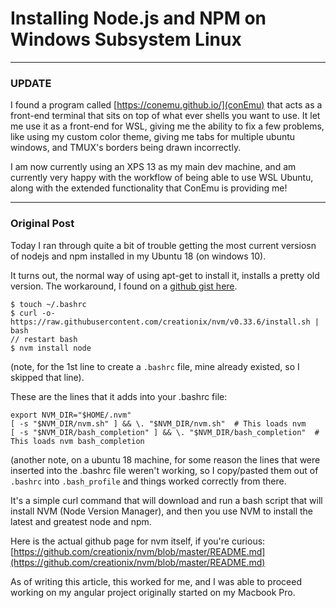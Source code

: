 # Installing Node.js and NPM on Windows Subsystem Linux
---

### UPDATE
I found a program called [https://conemu.github.io/](conEmu) that acts as a front-end terminal that sits on top of what ever shells you want to use.  It let me use it as a front-end for WSL, giving me the ability to fix a few problems, like using my custom color theme, giving me tabs for multiple ubuntu windows, and TMUX's borders being drawn incorrectly.
 
 I am now currently using an XPS 13 as my main dev machine, and am currently very happy with the workflow of being able to use WSL Ubuntu, along with the extended functionality that ConEmu is providing me!

---


### Original Post
Today I ran through quite a bit of trouble getting the most current versiosn of nodejs and npm installed in my Ubuntu 18 (on windows 10).

It turns out, the normal way of using apt-get to install it, installs a pretty old version.  The workaround, I found on a [github gist here](https://gist.github.com/micahgodbolt/8b9a338c8bab7bc147975646ea20826c).

```
$ touch ~/.bashrc
$ curl -o- https://raw.githubusercontent.com/creationix/nvm/v0.33.6/install.sh | bash
// restart bash
$ nvm install node
```
(note, for the 1st line to create a `.bashrc` file, mine already existed, so I skipped that line).

These are the lines that it adds into your .bashrc file:
```
export NVM_DIR="$HOME/.nvm"
[ -s "$NVM_DIR/nvm.sh" ] && \. "$NVM_DIR/nvm.sh"  # This loads nvm
[ -s "$NVM_DIR/bash_completion" ] && \. "$NVM_DIR/bash_completion"  # This loads nvm bash_completion
```

(another note, on a ubuntu 18 machine, for some reason the lines that were inserted into the .bashrc file weren't working, so I copy/pasted them out of `.bashrc` into `.bash_profile` and things worked correctly from there.

It's a simple curl command that will download and run a bash script that will install NVM (Node Version Manager), and then you use NVM to install the latest and greatest node and npm.

Here is the actual github page for nvm itself, if you're curious:
[https://github.com/creationix/nvm/blob/master/README.md](https://github.com/creationix/nvm/blob/master/README.md)

As of writing this article, this worked for me, and I was able to proceed working on my angular project originally started on my Macbook Pro.
